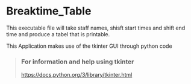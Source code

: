 # Breaktime_Table

This executable file will take staff names, shisft start times and shift end time and produce a tabel that is printable.

This Application makes use of the tkinter GUI through python code

> ### For information and help using tkinter
>
> https://docs.python.org/3/library/tkinter.html
